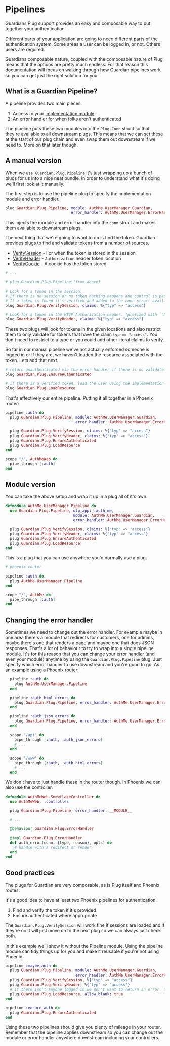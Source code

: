# Pipelines

Guardians Plug support provides an easy and composable way to put together your authentication.

Different parts of your application are going to need different parts of the authentication system. Some areas a user can be logged in, or not. Others users are required.

Guardians composable nature, coupled with the composable nature of Plug means that the options are pretty much endless. For that reason this documentation will focus on walking through how Guardian pipelines work so you can get just the right solution for you.

## What is a Guardian Pipeline?

A pipeline provides two main pieces.

1. Access to your [implementation module](introduction-implementation.html)
2. An error handler for when folks aren't authenticated

The pipeline puts these two modules into the `Plug.Conn` struct so that they're available to all downstream plugs. This means that we can set these at the start of our plug chain and even swap them out downstream if we need to. More on that later though.

## A manual version

When we `use Guardian.Plug.Pipeline` it's just wrapping up a bunch of plugs for us into a nice neat bundle. In order to understand what it's doing we'll first look at it manually.

The first step is to use the pipeline plug to specify the implementation module and error handler.

```elixir
plug Guardian.Plug.Pipeline, module: AuthMe.UserManager.Guardian,
                             error_handler: AuthMe.UserManager.ErrorHandlers.JSON
```

This injects the module and error handler into the `conn` struct and makes them available to downstream plugs.

The next thing that we're going to want to do is find the token. Guardian provides plugs to find and validate tokens from a number of sources.

* [VerifySession](Guardian.Plug.VerifySession.html) - For when the token is stored in the session
* [VerifyHeader](Guardian.Plug.VerifyHeader.html) - `Authorization` header token location
* [VerifyCookie](Guardian.Plug.VerifyCookie.html) - A cookie has the token stored

```elixir
# ...

# plug Guardian.Plug.Pipeline (from above)

# Look for a token in the session.
# If there is no session or no token nothing happens and control is passed to the next plug
# If a token is found it's verified and added to the conn struct available with `Guardian.Plug.current_token` and `Guardian.Plug.current_claims`
plug Guardian.Plug.VerifySession, claims: %{"typ" => "access"}

# Look for a token in the HTTP Authorization header. (prefixed with `"Bearer "`)
plug Guardian.Plug.VerifyHeader, claims: %{"typ" => "access"}
```

These two plugs will look for tokens in the given locations and also restrict them to only validate for tokens that have the claim `typ == "access"`. You don't need to restrict to a type or you could add other literal claims to verify.

So far in our manual pipeline we've not actually enforced someone is logged in or if they are, we haven't loaded the resource associated with the token. Lets add that next.

```elixir
# return unauthenticated via the error handler if there is no validated token found previously
plug Guardian.Plug.EnsureAuthenticated

# if there is a verified token, load the user using the implementation module
plug Guardian.Plug.LoadResource
```

That's effectively our entire pipeline. Putting it all together in a Phoenix router:

```elixir
pipeline :auth do
  plug Guardian.Plug.Pipeline, module: AuthMe.UserManager.Guardian,
                               error_handler: AuthMe.UserManager.ErrorHandlers.JSON

  plug Guardian.Plug.VerifySession, claims: %{"typ" => "access"}
  plug Guardian.Plug.VerifyHeader, claims: %{"typ" => "access"}
  plug Guardian.Plug.EnsureAuthenticated
  plug Guardian.Plug.LoadResource
end

scope "/", AuthMeWeb do
  pipe_through [:auth]
end
```

## Module version

You can take the above setup and wrap it up in a plug all of it's own.

```elixir
defmodule AuthMe.UserManager.Pipeline do
  use Guardian.Plug.Pipeline, otp_app: :auth_me,
                              module: AuthMe.UserManager.Guardian,
                              error_handler: AuthMe.UserManager.ErrorHandlers.JSON

  plug Guardian.Plug.VerifySession, claims: %{"typ" => "access"}
  plug Guardian.Plug.VerifyHeader, claims: %{"typ" => "access"}
  plug Guardian.Plug.EnsureAuthenticated
  plug Guardian.Plug.LoadResource
end
```

This is a plug that you can use anywhere you'd normally use a plug.

```elixir
# phoenix router

pipeline :auth do
  plug AuthMe.UserManager.Pipeline
end

scope "/", AuthMe do
  pipe_through [:auth]
end
```

## Changing the error handler

Sometimes we need to change out the error handler. For example maybe in one area there's a module that redirects for customers, one for admins, maybe there's one that renders a page and maybe one that does JSON responses. That's a lot of behaviour to try to wrap into a single pipeline module. It's for this reason that you can change your error handler (and even your module) anytime by using the `Guardian.Plug.Pipeline` plug. Just specify which error handler to use downstream and you're good to go. As an example using a Phoenix router:

```elixir
  pipeline :auth do
    plug AuthMe.UserManager.Pipeline
  end

  pipeline :auth_html_errors do
    plug Guardian.Plug.Pipeline, error_handler: AuthMe.UserManager.ErrorHandlers.HTML
  end

  pipeline :auth_json_errors do
    plug Guardian.Plug.Pipeline, error_handler: AuthMe.UserManager.ErrorHandlers.JSON
  end

  scope "/api" do
    pipe_through [:auth, :auth_json_errors]
    # ...
  end

  scope "/www" do
    pipe_through [:auth, :auth_html_errors]
    # ...
  end
```

We don't have to just handle these in the router though. In Phoenix we can also use the controller.

```elixir
defmodule AuthMeWeb.SnowflakeController do
  use AuthMeWeb, :controller

  plug Guardian.Plug.Pipeline, error_handler: __MODULE__

  # ...

  @behaviour Guardian.Plug.ErrorHandler

  @impl Guardian.Plug.ErrorHandler
  def auth_error(conn, {type, reason}, opts) do
    # handle with a redirect or render
  end
end
```

## Good practices

The plugs for Guardian are very composable, as is Plug itself and Phoenix routes.

It's a good idea to have at least two Phoenix pipelines for authentication.

1. Find and verify the token if it's provided
2. Ensure authenticated where appropriate

The `Guardian.Plug.VerifySession` will work fine if sessions are loaded and if they're no it will just move on to the next plug so we can always just check both.

In this example we'll show it without the Pipeline module. Using the pipeline module can tidy things up for you and make it reusable if you're not using Phoenix.

```elixir
pipeline :maybe_auth do
  plug Guardian.Plug.Pipeline, module: AuthMe.UserManager.Guardian,
                               error_handler: AuthMe.UserManager.ErrorHandlers.JSON
  plug Guardian.Plug.VerifySession, %{"typ" => "access"}
  plug Guardian.Plug.VerifyHeader, %{"typ" => "access"}
  # if there isn't anyone logged in we don't want to return an error. Use allow_blank
  plug Guardian.Plug.LoadResource, allow_blank: true
end

pipeline :ensure_auth do
  plug Guardian.Plug.EnsureAuthenticated
end
```

Using these two pipelines should give you plenty of mileage in your router. Remember that the pipeline applies downstream so you can change out the module or error handler anywhere downstream including your controllers.
